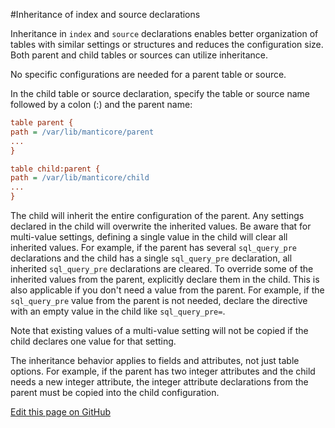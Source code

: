 #Inheritance of index and source declarations

Inheritance in `index` and `source` declarations enables better organization of tables with similar settings or structures and reduces the configuration size. Both parent and child tables or sources can utilize inheritance.

No specific configurations are needed for a parent table or source.

In the child table or source declaration, specify the table or source name followed by a colon (:) and the parent name:

```ini
table parent {
path = /var/lib/manticore/parent
...
}

table child:parent {
path = /var/lib/manticore/child
...
}
```

The child will inherit the entire configuration of the parent. Any settings declared in the child will overwrite the inherited values. Be aware that for multi-value settings, defining a single value in the child will clear all inherited values. For example, if the parent has several `sql_query_pre` declarations and the child has a single `sql_query_pre` declaration, all inherited `sql_query_pre` declarations are cleared. To override some of the inherited values from the parent, explicitly declare them in the child. This is also applicable if you don't need a value from the parent. For example, if the `sql_query_pre` value from the parent is not needed, declare the directive with an empty value in the child like `sql_query_pre=`. 

Note that existing values of a multi-value setting will not be copied if the child declares one value for that setting.

The inheritance behavior applies to fields and attributes, not just table options. For example, if the parent has two integer attributes and the child needs a new integer attribute, the integer attribute declarations from the parent must be copied into the child configuration.

[Edit this page on GitHub](https://github.com/manticoresoftware/manticoresearch/tree/master/manual/Server_settings/Inheritance_of_index_and_source_declarations.md)

<!-- proofread -->